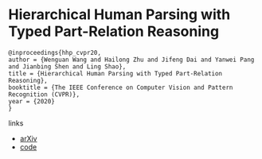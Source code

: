 # Hierarchical Human Parsing with Typed Part-Relation Reasoning

```
@inproceedings{hhp_cvpr20,
author = {Wenguan Wang and Hailong Zhu and Jifeng Dai and Yanwei Pang and Jianbing Shen and Ling Shao},
title = {Hierarchical Human Parsing with Typed Part-Relation Reasoning},
booktitle = {The IEEE Conference on Computer Vision and Pattern Recognition (CVPR)},
year = {2020}
}
```

links
- [arXiv](https://arxiv.org/abs/2003.04845)
- [code](https://github.com/hlzhu09/Hierarchical-Human-Parsing)
